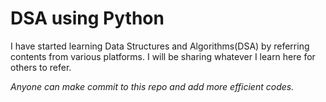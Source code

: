 # DSA using Python

<p>I have started learning Data Structures and Algorithms(DSA) by referring contents from various platforms. I will be sharing whatever I learn here for others to refer.</p>

_Anyone can make commit to this repo and add more efficient codes._

